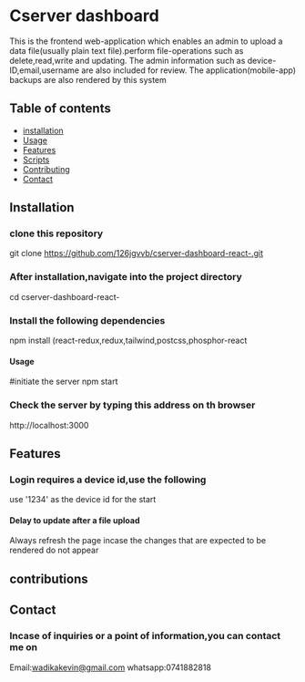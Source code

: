 # Cserver dashboard
This is the frontend web-application which enables an admin to upload a data file(usually plain text file).perform file-operations such as delete,read,write and updating.
The admin information such as device-ID,email,username are also included for review.
The application(mobile-app) backups are also rendered by this system

## Table of contents
- [installation](#installation)
- [Usage](#usage)
- [Features](#features)
- [Scripts](#scripts)
- [Contributing](#contributing)
- [Contact](#contact)

## Installation
### clone this repository
git clone https://github.com/126jgvvb/cserver-dashboard-react-.git

### After installation,navigate into the project directory
cd cserver-dashboard-react-

### Install the following dependencies
npm install (react-redux,redux,tailwind,postcss,phosphor-react

#### Usage
#initiate the server
npm start

### Check the server by typing this address on th browser
http://localhost:3000

## Features
### Login requires a device id,use the following
use '1234' as the device id for the start

#### Delay to update after a file upload
Always refresh the page incase the changes that are expected to  be rendered do not appear

## contributions


## Contact
### Incase of inquiries or a point of information,you can contact me on
Email:wadikakevin@gmail.com
whatsapp:0741882818


























